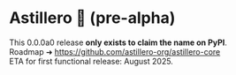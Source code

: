 # Astillero  🚢  (pre-alpha)

This 0.0.0a0 release **only exists to claim the name on PyPI**.  
Roadmap ➜ https://github.com/astillero-org/astillero-core  
ETA for first functional release: August 2025. 